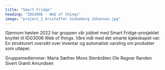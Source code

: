 ```yaml
---
title: "Smart Fridge"
heading: "IDG3006 - Web of things"
image: "project_2_Kristoffer Sinkaberg Johansen.jpg"
---
```


Gjennom høsten 2022 har gruppen vår jobbet med Smart Fridge-prosjektet knyttet til IDG3006 Web of things. Våre mål med det smarte kjøleskapet var:
En strukturert oversikt over inventar og automatisk varsling om produkter som utløper.

Gruppemedlemmer:
Maria Sæther
Mons Stenbråten
Ole Ragnar Randen
Sivert Grønli Amundsen
